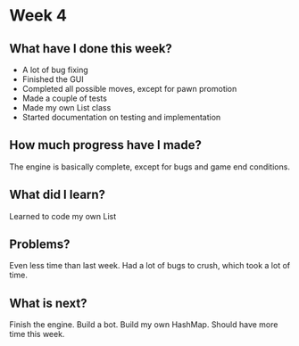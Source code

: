 # Week 4

## What have I done this week?

- A lot of bug fixing
- Finished the GUI
- Completed all possible moves, except for pawn promotion
- Made a couple of tests
- Made my own List class
- Started documentation on testing and implementation

## How much progress have I made?

The engine is basically complete, except for bugs and game end conditions.

## What did I learn?

Learned to code my own List

## Problems?

Even less time than last week. Had a lot of bugs to crush, which took a lot of time.

## What is next?

Finish the engine. Build a bot. Build my own HashMap.
Should have more time this week.
